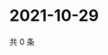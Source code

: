# 2021-10-29

共 0 条

<!-- BEGIN WEIBO -->
<!-- 最后更新时间 Fri Oct 29 2021 15:14:02 GMT+0800 (China Standard Time) -->

<!-- END WEIBO -->
